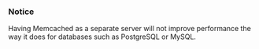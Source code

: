 <!-- usedin: [ _legacy_docker/Tutorials] - post: -->


### Notice

Having Memcached as a separate server will not improve performance the way it does for databases such as PostgreSQL or MySQL.




